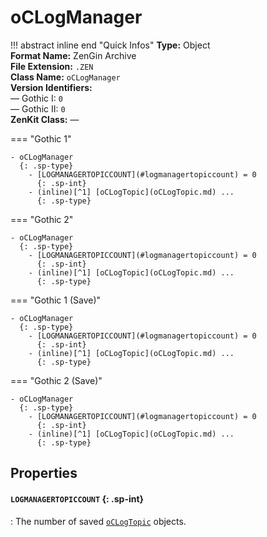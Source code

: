 # oCLogManager

!!! abstract inline end "Quick Infos"
    **Type:** Object<br/>
    **Format Name:** ZenGin Archive<br/>
    **File Extension:** `.ZEN`<br/>
    **Class Name:** `oCLogManager`<br/>
    **Version Identifiers:**<br />
    — Gothic I: `0`<br/>
    — Gothic II: `0`<br/>
    **ZenKit Class:** *—*

=== "Gothic 1"

    - oCLogManager
      {: .sp-type}
        - [LOGMANAGERTOPICCOUNT](#logmanagertopiccount) = 0
          {: .sp-int}
        - (inline)[^1] [oCLogTopic](oCLogTopic.md) ...
          {: .sp-type}

=== "Gothic 2"

    - oCLogManager
      {: .sp-type}
        - [LOGMANAGERTOPICCOUNT](#logmanagertopiccount) = 0
          {: .sp-int}
        - (inline)[^1] [oCLogTopic](oCLogTopic.md) ...
          {: .sp-type}

=== "Gothic 1 (Save)"

    - oCLogManager
      {: .sp-type}
        - [LOGMANAGERTOPICCOUNT](#logmanagertopiccount) = 0
          {: .sp-int}
        - (inline)[^1] [oCLogTopic](oCLogTopic.md) ...
          {: .sp-type}

=== "Gothic 2 (Save)"

    - oCLogManager
      {: .sp-type}
        - [LOGMANAGERTOPICCOUNT](#logmanagertopiccount) = 0
          {: .sp-int}
        - (inline)[^1] [oCLogTopic](oCLogTopic.md) ...
          {: .sp-type}

## Properties

#### `LOGMANAGERTOPICCOUNT` {: .sp-int}

: The number of saved [`oCLogTopic`](oCLogTopic.md) objects.

[^1]: "Inline" means, that these objects are not wrapped in an archive object. Rather, their contents are simply
      all written to the parent object directly without encapsulation.
